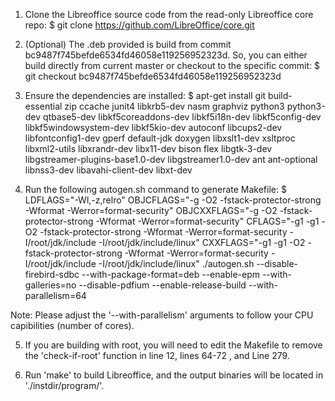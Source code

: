 1. Clone the Libreoffice source code from the read-only Libreoffice core repo:
    $ git clone https://github.com/LibreOffice/core.git

2. (Optional) The .deb provided is build from commit bc9487f745befde6534fd46058e119256952323d.
   So, you can either build directly from current master or checkout to the specific commit:
    $ git checkout bc9487f745befde6534fd46058e119256952323d

3. Ensure the dependencies are installed:
    $ apt-get install git build-essential zip ccache junit4 libkrb5-dev nasm graphviz python3 python3-dev qtbase5-dev libkf5coreaddons-dev libkf5i18n-dev libkf5config-dev libkf5windowsystem-dev libkf5kio-dev autoconf libcups2-dev libfontconfig1-dev gperf default-jdk doxygen libxslt1-dev xsltproc libxml2-utils libxrandr-dev libx11-dev bison flex libgtk-3-dev libgstreamer-plugins-base1.0-dev libgstreamer1.0-dev ant ant-optional libnss3-dev libavahi-client-dev libxt-dev

4. Run the following autogen.sh command to generate Makefile:
    $ LDFLAGS="-Wl,-z,relro" OBJCFLAGS="-g -O2 -fstack-protector-strong -Wformat -Werror=format-security" OBJCXXFLAGS="-g -O2 -fstack-protector-strong -Wformat -Werror=format-security" CFLAGS="-g1 -g1 -O2 -fstack-protector-strong -Wformat -Werror=format-security  -I/root/jdk/include -I/root/jdk/include/linux" CXXFLAGS="-g1 -g1 -O2 -fstack-protector-strong -Wformat -Werror=format-security -I/root/jdk/include -I/root/jdk/include/linux" ./autogen.sh --disable-firebird-sdbc --with-package-format=deb --enable-epm --with-galleries=no --disable-pdfium --enable-release-build --with-parallelism=64

Note: Please adjust the '--with-parallelism' arguments to follow your CPU capibilities (number of cores).

5. If you are building with root, you will need to edit the Makefile to remove the 'check-if-root' function in line 12, lines 64-72 , and Line 279.

6. Run 'make' to build Libreoffice, and the output binaries will be located in './instdir/program/'.
